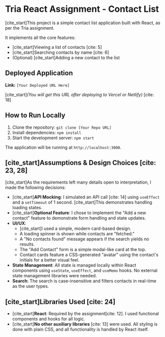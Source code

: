 # Tria React Assignment - Contact List

[cite_start]This project is a simple contact list application built with React, as per the Tria assignment.

It implements all the core features:
* [cite_start]Viewing a list of contacts [cite: 5]
* [cite_start]Searching contacts by name [cite: 6]
* (Optional) [cite_start]Adding a new contact to the list 

## Deployed Application

**Link:** `[Your Deployed URL Here]`

[cite_start]*(You will get this URL after deploying to Vercel or Netlify)* [cite: 18]

## How to Run Locally

1.  Clone the repository:
    `git clone [Your Repo URL]`
2.  Install dependencies:
    `npm install`
3.  Start the development server:
    `npm start`

The application will be running at `http://localhost:3000`.

## [cite_start]Assumptions & Design Choices [cite: 23, 28]

[cite_start]As the requirements left many details open to interpretation, I made the following decisions:

* [cite_start]**API Mocking**: I simulated an API call [cite: 14] using `useEffect` and a `setTimeout` of 1 second. [cite_start]This demonstrates handling loading states.
* [cite_start]**Optional Feature**: I chose to implement the "Add a new contact" feature  to demonstrate form handling and state updates.
* **UI/UX**:
    * [cite_start]I used a simple, modern card-based design.
    * A loading spinner is shown while contacts are "fetched."
    * A "No contacts found" message appears if the search yields no results.
    * The "Add Contact" form is a simple modal-like card at the top.
    * Contact cards feature a CSS-generated "avatar" using the contact's initials for a better visual feel.
* **State Management**: All state is managed locally within React components using `useState`, `useEffect`, and `useMemo` hooks. No external state management libraries were needed.
* **Search**: The search is case-insensitive and filters contacts in real-time as the user types.

## [cite_start]Libraries Used [cite: 24]

* [cite_start]**React**: Required by the assignment[cite: 12]. I used functional components and hooks for all logic.
* [cite_start]**No other auxiliary libraries** [cite: 13] were used. All styling is done with plain CSS, and all functionality is handled by React itself.